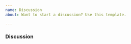 ```yaml
---
name: Discussion
about: Want to start a discussion? Use this template.

---
```

<!--
Hey there!

Please use the template below for discussions about the wiki.

-->

### Discussion

[comment]: # (What conversation would you like to facilitate?)
